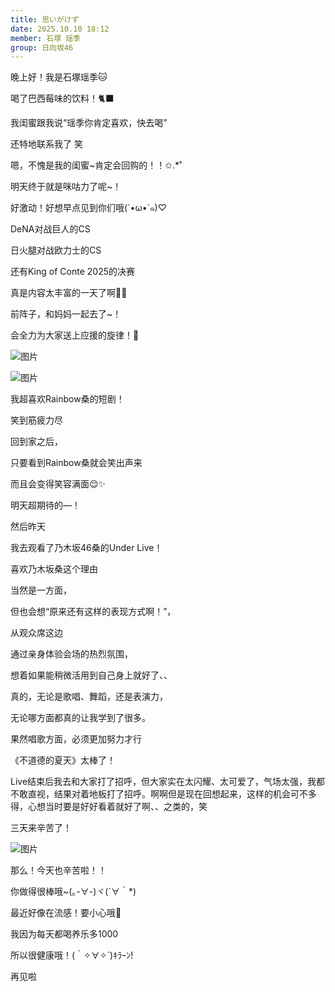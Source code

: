 ```yaml
---
title: 思いがけず
date: 2025.10.10 18:12
member: 石塚 瑶季
group: 日向坂46
---
```


晚上好！我是石塚瑶季🐱



喝了巴西莓味的饮料！🐈‍⬛


我闺蜜跟我说“瑶季你肯定喜欢，快去喝”


还特地联系我了 笑


嗯，不愧是我的闺蜜~肯定会回购的！！✩.*˚




明天终于就是咪咕力了呢~！


好激动！好想早点见到你们哦(´•ω•`๑)♡





DeNA对战巨人的CS


日火腿对战欧力士的CS


还有King of Conte 2025的决赛




真是内容太丰富的一天了啊😵‍💫




前阵子，和妈妈一起去了~！


会全力为大家送上应援的旋律！🌈



![图片](https://cdn.hinatazaka46.com/files/14/diary/official/member/moblog/202510/mobiSB2IT.jpg)



![图片](https://cdn.hinatazaka46.com/files/14/diary/official/member/moblog/202510/mobXucrs5.jpg)




我超喜欢Rainbow桑的短剧！


笑到筋疲力尽


回到家之后，


只要看到Rainbow桑就会笑出声来


而且会变得笑容满面😌✨



明天超期待的—！








然后昨天


我去观看了乃木坂46桑的Under Live！



喜欢乃木坂桑这个理由


当然是一方面，


但也会想“原来还有这样的表现方式啊！”，


从观众席这边


通过亲身体验会场的热烈氛围，


想着如果能稍微活用到自己身上就好了、、


真的，无论是歌唱、舞蹈，还是表演力，


无论哪方面都真的让我学到了很多。



果然唱歌方面，必须更加努力才行




《不道德的夏天》太棒了！



Live结束后我去和大家打了招呼，但大家实在太闪耀、太可爱了，气场太强，我都不敢直视，结果对着地板打了招呼。啊啊但是现在回想起来，这样的机会可不多得，心想当时要是好好看着就好了啊、、之类的，笑




三天来辛苦了！



![图片](https://cdn.hinatazaka46.com/files/14/diary/official/member/moblog/202510/mobDTQBtN.jpg)



那么！今天也辛苦啦！！








你做得很棒哦~(｡-∀-)ヾ(´∀｀*)


最近好像在流感！要小心哦🤧




我因为每天都喝养乐多1000



所以很健康哦！(｀✧∀✧´)ｷﾗｰﾝ!


再见啦
